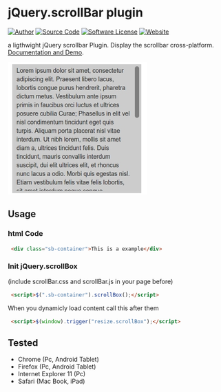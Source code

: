 jQuery.scrollBar plugin
======

[![Author](https://img.shields.io/badge/author-falkm-blue.svg?style=flat-square)](https://falk-m.de)
[![Source Code](http://img.shields.io/badge/source-falkmueller/jQuery.scrollBar-blue.svg?style=flat-square)](https://github.com/falkmueller/jQuery.scrollBar)
[![Software License](https://img.shields.io/badge/license-MIT-brightgreen.svg?style=flat-square)](LICENSE)
[![Website](https://img.shields.io/website-falk-falk/http/falk-m.de.svg)](https://falk-m.de)

a ligthwight jQuery scrollbar Plugin. Display the scrollbar cross-platform.
[Documentation and Demo](http://code.falk-m.de/scrollBar/).

![Screnshot](screenshot.jpg)

## Usage

### html Code

```html
 <div class="sb-container">This is a example</div>
```

### Init jQuery.scrollBox

(include scrollBar.css and scrollBar.js in your page before)
```html
 <script>$(".sb-container").scrollBox();</script>
```

When you dynamicly load content call this after them
```html
 <script>$(window).trigger("resize.scrollBox");</script>
```

## Tested

- Chrome (Pc, Android Tablet)
- Firefox (Pc, Android Tablet)
- Internet Explorer 11 (Pc)
- Safari (Mac Book, iPad)